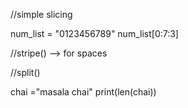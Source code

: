 //simple slicing

num_list = "0123456789"
num_list[0:7:3] 


//stripe() --> for spaces

//split()


chai ="masala chai"
print(len(chai))
